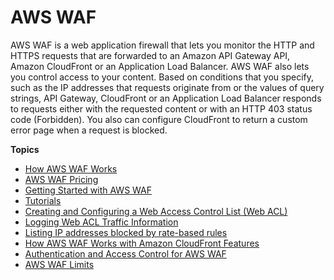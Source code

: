 # AWS WAF<a name="waf-chapter"></a>

AWS WAF is a web application firewall that lets you monitor the HTTP and HTTPS requests that are forwarded to an Amazon API Gateway API, Amazon CloudFront or an Application Load Balancer\. AWS WAF also lets you control access to your content\. Based on conditions that you specify, such as the IP addresses that requests originate from or the values of query strings, API Gateway, CloudFront or an Application Load Balancer responds to requests either with the requested content or with an HTTP 403 status code \(Forbidden\)\. You also can configure CloudFront to return a custom error page when a request is blocked\.

**Topics**
+ [How AWS WAF Works](how-aws-waf-works.md)
+ [AWS WAF Pricing](aws-waf-pricing.md)
+ [Getting Started with AWS WAF](getting-started.md)
+ [Tutorials](tutorials.md)
+ [Creating and Configuring a Web Access Control List \(Web ACL\)](web-acl.md)
+ [Logging Web ACL Traffic Information](logging.md)
+ [Listing IP addresses blocked by rate\-based rules](listing-managed-ips.md)
+ [How AWS WAF Works with Amazon CloudFront Features](cloudfront-features.md)
+ [Authentication and Access Control for AWS WAF](waf-auth-and-access-control.md)
+ [AWS WAF Limits](limits.md)